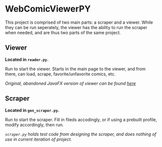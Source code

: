 # WebComicViewerPY
This project is comprised of two main parts: a scraper and a viewer.  While they can be run seperately, the viewer 
has the ability to run the scraper when needed, and are thus two parts of the same project.  

## Viewer
__Located in `reader.py`.__

Run to start the viewer.  Starts in the main page to the viewer, and from there, can load, scrape, favorite/unfavorite comics, etc.

*Original, abandoned JavaFX version of viewer can be found [here](https://github.com/Shanshan-/WebComicViewer)*

## Scraper
__Located in `gen_scraper.py`.__

Run to start the scraper.  Fill in fileds accodingly, or if using a prebuilt profile, modify accordingly, then run.

*`scraper.py` holds test code from designing the scraper, and does nothing of use in current iteration of project.*
